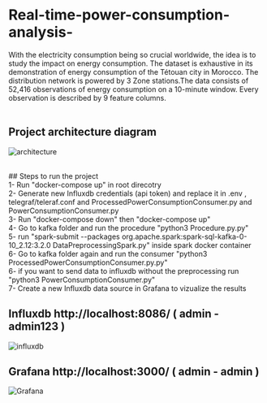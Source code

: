 # Real-time-power-consumption-analysis-
With the electricity consumption being so crucial worldwide, the idea is to study the impact on energy consumption. The dataset is exhaustive in its demonstration of energy consumption of the Tétouan city in Morocco. The distribution network is powered by 3 Zone stations.The data consists of 52,416 observations of energy consumption on a 10-minute window. Every observation is described by 9 feature columns.<br />
<br />

## Project architecture diagram

![architecture](https://user-images.githubusercontent.com/17914107/201059480-6cc7c7a5-e341-4e85-84c0-1d6253925cad.png)

<br />
## Steps to run the project 
<br />
1- Run "docker-compose up" in root direcotry<br />
2- Generate new Influxdb credentials (api token) and replace it in .env , telegraf/teleraf.conf and ProcessedPowerConsumptionConsumer.py and PowerConsumptionConsumer.py<br />
3- Run "docker-compose down" then "docker-compose up" <br />
4- Go to kafka folder and run the procedure "python3 Procedure.py.py" <br /> 
5- run "spark-submit --packages org.apache.spark:spark-sql-kafka-0-10_2.12:3.2.0 DataPreprocessingSpark.py" inside spark docker container<br /> 
6-  Go to kafka folder again and run the consumer "python3 ProcessedPowerConsumptionConsumer.py.py" <br /> 
6- if you want to send data to influxdb without the preprocessing run "python3 PowerConsumptionConsumer.py" <br /> 
7- Create a new Influxdb data source in Grafana to vizualize the results<br />


## Influxdb http://localhost:8086/ ( admin - admin123 )<br />

![influxdb](https://user-images.githubusercontent.com/17914107/201059618-1e2e6d4a-64f0-4d60-aaee-8c9577018873.png)
<br />

## Grafana http://localhost:3000/ ( admin - admin )<br />

![Grafana](https://user-images.githubusercontent.com/17914107/201059564-3c2dacc0-044f-48f4-b645-eddd398ae387.png)

